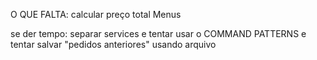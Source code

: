 O QUE FALTA:
calcular preço total
Menus

se der tempo:
separar services e tentar usar o COMMAND PATTERNS
e tentar salvar "pedidos anteriores" usando arquivo